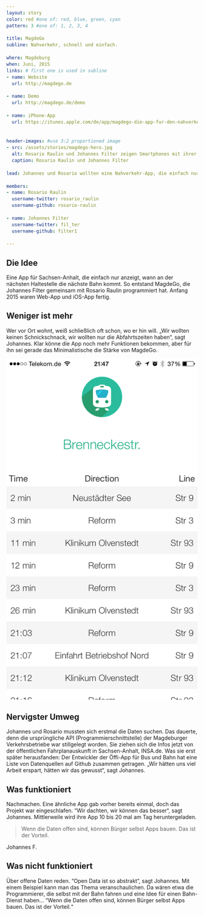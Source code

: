 ```yaml
---
layout: story
color: red #one of: red, blue, green, cyan
pattern: 3 #one of: 1, 2, 3, 4 

title: MagdeGo
subline: Nahverkehr, schnell und einfach.

where: Magdeburg
when: Juni, 2015
links: # first one is used in subline
- name: Website
  url: http://magdego.de

- name: Demo
  url: http://magdego.de/demo

- name: iPhone-App
  url: https://itunes.apple.com/de/app/magdego-die-app-fur-den-nahverkehr/id926337785


header-images: #use 3:2 proportioned image
- src: /assets/stories/magdego-hero.jpg
  alt: Rosario Raulin und Johannes Filter zeigen Smartphones mit ihrer App vor einer Strassenbahn
  caption: Rosario Raulin und Johannes Filter

lead: Johannes und Rosario wollten eine Nahverkehr-App, die einfach nur anzeigt, wann an der nächsten Haltestelle die nächste Bahn kommt – ohne Schnickschnack. Entstanden ist MagdeGo, und das ist ihre Geschichte.

members:
- name: Rosario Raulin
  username-twitter: rosario_raulin
  username-github: rosario-raulin

- name: Johannes Filter
  username-twitter: fil_ter
  username-github: filter1

---
```

## Die Idee
Eine App für Sachsen-Anhalt, die einfach nur anzeigt, wann an der nächsten Haltestelle die nächste Bahn kommt.  So entstand MagdeGo, die Johannes Filter gemeinsam mit Rosario Raulin programmiert hat. Anfang 2015 waren Web-App und iOS-App fertig.

## Weniger ist mehr
Wer vor Ort wohnt, weiß schließlich oft schon, wo er hin will. „Wir wollten keinen Schnickschnack, wir wollten nur die Abfahrtszeiten haben“, sagt Johannes. Klar könne die App noch mehr Funktionen bekommen, aber für ihn sei gerade das Minimalistische die Stärke von MagdeGo.

<div class="inline-image inline-image__portrait inline-image__right">
  <img src="/assets/stories/magdego-screenshot.png" alt="Screenshot der Magdego App" class="img-responsive">
</div>

## Nervigster Umweg 
Johannes und Rosario mussten sich erstmal die Daten suchen. Das dauerte, denn die ursprüngliche API (Programmierschnittstelle) der Magdeburger Verkehrsbetriebe war stillgelegt worden. Sie ziehen sich die Infos jetzt von der öffentlichen Fahrplanauskunft in Sachsen-Anhalt, INSA.de. Was sie erst später herausfanden: Der Entwickler der Öffi-App für Bus und Bahn hat eine Liste von Datenquellen auf Github zusammen getragen. „Wir hätten uns viel Arbeit erspart, hätten wir das gewusst“, sagt Johannes.

## Was funktioniert
Nachmachen. Eine ähnliche App gab vorher bereits einmal, doch das Projekt war eingeschlafen. “Wir dachten, wir können das besser“, sagt Johannes. Mittlerweile wird ihre App 10 bis 20 mal am Tag heruntergeladen.

<div class="quote">
  <blockquote>
    <p>Wenn die Daten offen sind, können Bürger selbst Apps bauen. Das ist der Vorteil.</p>
  </blockquote>
  <p class="attribute">Johannes F.</p>
</div>

## Was nicht funktioniert
Über offene Daten reden. “Open Data ist so abstrakt“, sagt Johannes. Mit einem Beispiel kann man das Thema veranschaulichen. Da wären etwa die Programmierer, die selbst mit der Bahn fahren und eine Idee für einen Bahn-Dienst haben… “Wenn die Daten offen sind, können Bürger selbst Apps bauen. Das ist der Vorteil.“

